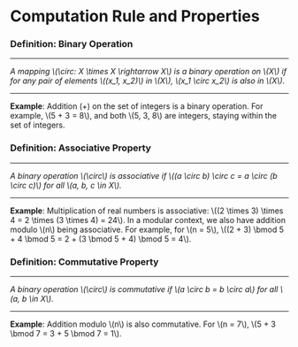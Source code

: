 # Computation Rule and Properties


### Definition: Binary Operation

---

*A mapping \\(\circ: X \times X \rightarrow X\\) is a binary operation on \\(X\\) if for any pair of elements \\((x_1, x_2)\\) in \\(X\\), \\(x_1 \circ x_2\\) is also in \\(X\\).*

---

**Example**: Addition (+) on the set of integers is a binary operation. For example, \\(5 + 3 = 8\\), and both \\(5, 3, 8\\) are integers, staying within the set of integers.

### Definition: Associative Property

---

*A binary operation \\(\circ\\) is associative if \\((a \circ b) \circ c = a \circ (b \circ c)\\) for all \\(a, b, c \in X\\).*

---

**Example**: Multiplication of real numbers is associative: \\((2 \times 3) \times 4 = 2 \times (3 \times 4) = 24\\). In a modular context, we also have addition modulo \\(n\\) being associative. For example, for \\(n = 5\\), \\((2 + 3) \bmod 5 + 4 \bmod 5 = 2 + (3 \bmod 5 + 4) \bmod 5 = 4\\).

### Definition: Commutative Property

---

*A binary operation \\(\circ\\) is commutative if \\(a \circ b = b \circ a\\) for all \\(a, b \in X\\).*

---

**Example**: Addition modulo \\(n\\) is also commutative. For \\(n = 7\\), \\(5 + 3 \bmod 7 = 3 + 5 \bmod 7 = 1\\).
